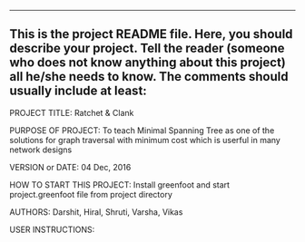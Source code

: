 ------------------------------------------------------------------------
This is the project README file. Here, you should describe your project.
Tell the reader (someone who does not know anything about this project)
all he/she needs to know. The comments should usually include at least:
------------------------------------------------------------------------

PROJECT TITLE: Ratchet & Clank

PURPOSE OF PROJECT: To teach Minimal Spanning Tree as one of the solutions for graph traversal with minimum cost which is userful in many network designs

VERSION or DATE: 04 Dec, 2016

HOW TO START THIS PROJECT: Install greenfoot and start project.greenfoot file from project directory

AUTHORS: Darshit, Hiral, Shruti, Varsha, Vikas

USER INSTRUCTIONS:
